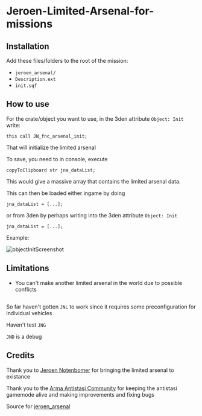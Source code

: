 # Jeroen-Limited-Arsenal-for-missions

## Installation

Add these files/folders to the root of the mission:
* `jeroen_arsenal/`
* `Description.ext`
* `init.sqf`
## How to use
For the crate/object you want to use, in the 3den attribute `Object: Init` write: 

`this call JN_fnc_arsenal_init;`

That will initialize the limited arsenal

To save, you need to in console, execute 

`copyToClipboard str jna_dataList;`

This would give a massive array that contains the limited arsenal data.

This can then be loaded either ingame by doing

`jna_dataList = [...];`

or from 3den by perhaps writing into the 3den attribute `Object: Init`

`jna_dataList = [...];`

Example:

![objectInitScreenshot](https://github.com/linkion/Jeroen-Limited-Arsenal-for-missions/assets/42103411/9ca8d0ed-276e-480d-9307-3b31069ecf6c)

## Limitations

* You can't make another limited arsenal in the world due to possible conflicts

## 

So far haven't gotten `JNL` to work since it requires some preconfiguration for individual vehicles

Haven't test `JNG`

`JND` is a debug

## Credits

Thank you to [Jeroen Notenbomer](https://github.com/Jeroen-Notenbomer) for bringing the limited arsenal to existance

Thank you to the [Arma Antistasi Community](https://github.com/official-antistasi-community) for keeping the antistasi gamemode alive and making improvements and fixing bugs

Source for [jeroen_arsenal](https://github.com/official-antistasi-community/A3-Antistasi/tree/master/A3A/addons/jeroen_arsenal)
